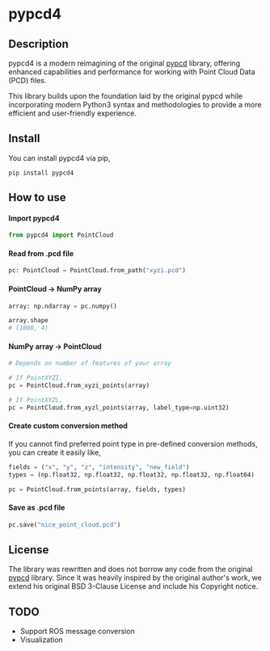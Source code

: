# pypcd4

## Description
pypcd4 is a modern reimagining of the original [pypcd](https://github.com/dimatura/pypcd) library,
offering enhanced capabilities and performance for working with Point Cloud Data (PCD) files.

This library builds upon the foundation laid by the original pypcd while incorporating modern
Python3 syntax and methodologies to provide a more efficient and user-friendly experience.


## Install
You can install pypcd4 via pip,
```shell
pip install pypcd4
```

## How to use
#### Import pypcd4
```python
from pypcd4 import PointCloud
```

#### Read from .pcd file
```python
pc: PointCloud = PointCloud.from_path("xyzi.pcd")
```

#### PointCloud -> NumPy array
```python
array: np.ndarray = pc.numpy()

array.shape
# (1000, 4)
```

#### NumPy array -> PointCloud
```python
# Depends on number of features of your array

# If PointXYZI,
pc = PointCloud.from_xyzi_points(array)

# If PointXYZL,
pc = PointCloud.from_xyzl_points(array, label_type=np.uint32)
```

#### Create custom conversion method
If you cannot find preferred point type in pre-defined conversion methods,
you can create it easily like,

```python
fields = ("x", "y", "z", "intensity", "new_field")
types = (np.float32, np.float32, np.float32, np.float32, np.float64)

pc = PointCloud.from_points(array, fields, types)
```
#### Save as .pcd file
```python
pc.save("nice_point_cloud.pcd")
```

## License
The library was rewritten and does not borrow any code from the original [pypcd](https://github.com/dimatura/pypcd) library.
Since it was heavily inspired by the original author's work, we extend his original BSD 3-Clause License and include his Copyright notice.

## TODO
- Support ROS message conversion
- Visualization
